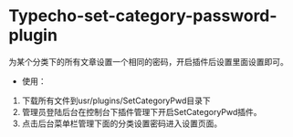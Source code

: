 # Typecho-set-category-password-plugin
为某个分类下的所有文章设置一个相同的密码，开启插件后设置里面设置即可。

* 使用：
1. 下载所有文件到usr/plugins/SetCategoryPwd目录下
2. 管理员登陆后台在控制台下插件管理下开启SetCategoryPwd插件。
3. 点击后台菜单栏管理下面的分类设置密码进入设置页面。
